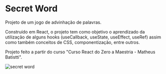 # Secret Word

Projeto de um jogo de advinhação de palavras.
 
Construído em React, o projeto tem como objetivo o aprendizado da utilização de alguns hooks (useCallback, useState, useEffect, useRef) assim como também conceitos de CSS, componentização, entre outros.

Projeto feito a partir do curso "Curso React do Zero a Maestria - Matheus Batistti".

![secret word](https://user-images.githubusercontent.com/94311606/204951874-2bac0933-f24f-429e-b0bd-e3bc031096ae.png)
